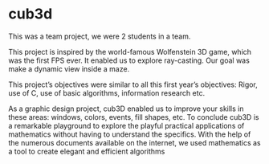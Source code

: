 # cub3d

This was a team project, we were 2 students in a team.

This project is inspired by the world-famous Wolfenstein 3D game, which was the first FPS ever. It enabled us to explore ray-casting. Our goal was make a dynamic view inside a maze.

This project’s objectives were similar to all this first year’s objectives: Rigor, use of C, use of basic algorithms, information research etc.

As a graphic design project, cub3D enabled us to improve your skills in these areas: windows, colors, events, fill shapes, etc.
To conclude cub3D is a remarkable playground to explore the playful practical applications of mathematics without having to understand the specifics.
With the help of the numerous documents available on the internet, we used mathematics as a tool to create elegant and efficient algorithms
